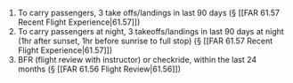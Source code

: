 1. To carry passengers, 3 take offs/landings in last 90 days (§ [[FAR 61.57 Recent Flight Experience|61.57]])
2. To carry passengers at night, 3 takeoffs/landings in last 90 days at night (1hr after sunset, 1hr before sunrise to full stop) (§ [[FAR 61.57 Recent Flight Experience|61.57]])
3. BFR (flight review with instructor) or checkride, within the last 24 months (§ [[FAR 61.56 Flight Review|61.56]])
